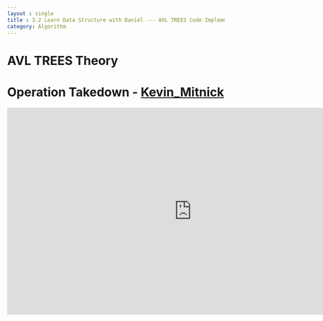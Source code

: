 ```yaml
---
layout : single
title : 3.2 Learn Data Structure with Daniel --- AVL TREES Code Implement
category: Algorithm
---
```

<script type="text/javascript" async
  src="https://cdn.mathjax.org/mathjax/latest/MathJax.js?config=TeX-MML-AM_CHTML">
</script>

# AVL TREES Theory







# Operation Takedown - [Kevin_Mitnick](https://en.wikipedia.org/wiki/Kevin_Mitnick)

<div style="max-width:640px; margin:0 auto 10px;" >
<div
style="position: relative;
width:100%;
padding-bottom:56.25%;
height:0;">

<iframe width="854" height="480" src="https://www.youtube.com/embed/_KP636WuraE" frameborder="0" allowfullscreen></iframe>

</div>
</div>
